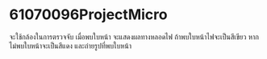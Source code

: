 # 61070096ProjectMicro
จะใช้กล้องในการตรวจจับ เมื่อพบใบหน้า จะแสดงผลทางหลอดไฟ ถ้าพบใบหน้าไฟจะเป็นสีเขียว หากไม่พบใบหน้าจะเป็นสีแดง และถ่ายรูปที่พบใบหน้า
